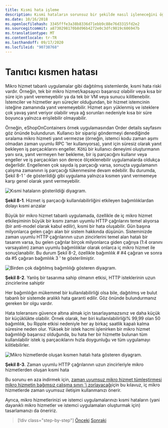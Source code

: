 ```yaml
---
title: Kısmi hata işleme
description: Kısmi hataların sorunsuz bir şekilde nasıl işleneceğini öğrenin. Mikro hizmet tamamen işlevsel olmayabilir, ancak yine de yararlı bir iş yapabiliyor olabilir.
ms.date: 10/16/2018
ms.openlocfilehash: 3345fffe3a38b8336d71ebb9c88e76d3315fd2e2
ms.sourcegitcommit: a8730298170b8d96b4272e0c3dfc9819c606947b
ms.translationtype: MT
ms.contentlocale: tr-TR
ms.lasthandoff: 09/17/2020
ms.locfileid: "90738768"
---
```

# <a name="handle-partial-failure"></a>Tanıtıcı kısmen hatası

Mikro hizmet tabanlı uygulamalar gibi dağıtılmış sistemlerde, kısmi hata riski vardır. Örneğin, tek bir mikro hizmet/kapsayıcı başarısız olabilir veya kısa bir süre için yanıt veremeyebilir ya da tek bir VM veya sunucu kilitlenebilir. İstemciler ve hizmetler ayrı süreçler olduğundan, bir hizmet istemcinin isteğine zamanında yanıt veremeyebilir. Hizmet aşırı yüklenmiş ve isteklere çok yavaş yanıt veriyor olabilir veya ağ sorunları nedeniyle kısa bir süre boyunca yalnızca erişilebilir olmayabilir.

Örneğin, eShopOnContainers örnek uygulamasından Order details sayfasını göz önünde bulundurun. Kullanıcı bir siparişi göndermeyi denediğinde sıralama mikro hizmeti yanıt vermezse (örneğin, istemci kodu zaman aşımı olmadan zaman uyumlu RPC 'ler kullanıyorsa), yanıt için süresiz olarak yanıt bekleyen iş parçacıklarını engeller. Kötü bir kullanıcı deneyimi oluşturmanın yanı sıra, yanıt vermeyen her bekleme, bir iş parçacığını kullanır veya engeller ve iş parçacıkları son derece ölçeklenebilir uygulamalarda oldukça değerlidir. Engellenen çok sayıda iş parçacığı varsa, sonuçta uygulamanın çalışma zamanının iş parçacığı tükenmesine devam edebilir. Bu durumda, Şekil 8-1 ' de gösterildiği gibi uygulama yalnızca kısmen yanıt vermemeye karşı genel olarak yanıt vermeyebilir.

![Kısmi hataların gösterildiği diyagram.](./media/handle-partial-failure/partial-failures-diagram.png)

**Şekil 8-1**. Hizmet iş parçacığı kullanılabilirliğini etkileyen bağımlılıklardan dolayı kısmi arızalar

Büyük bir mikro hizmet tabanlı uygulamada, özellikle de iç mikro hizmet etkileşiminin büyük bir kısmı zaman uyumlu HTTP çağrılarını temel alıyorsa (bir anti-model olarak kabul edilir), kısmi bir hata oluşabilir. Gün başına milyonlarca gelen çağrı alan bir sistem hakkında düşünün. Sisteminizde zaman uyumlu HTTP çağrılarının uzun zincirlerini temel alan hatalı bir tasarım varsa, bu gelen çağrılar birçok milyonlarca giden çağrıya (1:4 oranını varsayalım) zaman uyumlu bağımlılıklar olarak onlarca iç mikro hizmet ile sonuçlanabilir. Bu durum Şekil 8-2, özellikle bağımlılık \# #4 çağıran ve sonra da #5 çağıran bağımlılık 3 ' te gösterilmiştir.

![Birden çok dağıtılmış bağımlılığı gösteren diyagram.](./media/handle-partial-failure/multiple-distributed-dependencies.png)

**Şekil 8-2**. Yanlış bir tasarıma sahip olmanın etkisi, HTTP isteklerinin uzun zincirlerine sahiptir

Her bağımlılığın mükemmel bir kullanılabilirliği olsa bile, dağıtılmış ve bulut tabanlı bir sistemde aralıklı hata garanti edilir. Göz önünde bulundurmanız gereken bir olgu vardır.

Hata toleransını güvence altına almak için tasarlayamazsınız ve daha küçük bir küçüklükte olabilir. Örnek olarak, her biri kullanılabilirliği% 99,99 olan 50 bağımlılık, bu Ripple etkisi nedeniyle her ay birkaç saatlik kapalı kalma süresine neden olur. Yüksek bir istek hacmi işlenirken bir mikro hizmet bağımlılığı başarısız olduğunda, bu hata her bir hizmette bulunan tüm kullanılabilir istek iş parçacıklarını hızla doygunluğu ve tüm uygulamayı kilitlebilirler.

![Mikro hizmetlerde oluşan kısmen hatalı hata gösteren diyagram.](./media/handle-partial-failure/partial-failure-amplified-microservices.png)

**Şekil 8-3**. Zaman uyumlu HTTP çağrılarının uzun zincirleriyle mikro hizmetlerden oluşan kısmi hata

Bu sorunu en aza indirmek için, [zaman uyumsuz mikro hizmet tümleştirmesi mikro hizmetin bağımsız çalışma sınırı 'i zorlayacağı](../architect-microservice-container-applications/communication-in-microservice-architecture.md#asynchronous-microservice-integration-enforces-microservices-autonomy)için bu kılavuz, iç mikro hizmetlerde zaman uyumsuz iletişim kullanmanızı önerir.

Ayrıca, mikro hizmetlerinizi ve istemci uygulamalarınızı kısmi hataların (yani dayanıklı mikro hizmetler ve istemci uygulamaları oluşturmak için) tasarlamanızı da öneririz.

>[!div class="step-by-step"]
>[Önceki](index.md) 
> [Sonraki](partial-failure-strategies.md)
